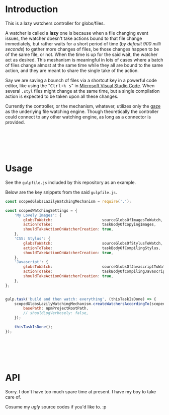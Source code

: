 # Introduction

This is a lazy watchers controller for globs/files.

A watcher is called a **lazy** one is because when a file changing event issues, the watcher doesn't take actions bound to that file change immediately, but rather waits for a short period of time (*by default 900 milli seconds*) to gather more changes of files, be those changes happen to be of the same file, or not. When the time is up for the said wait, the watcher act as desired. This meshanism is meaningful in lots of cases where a batch of files change almost at the same time while they all are bound to the same action, and they are meant to share the single take of the action.

Say we are saving a bounch of files via a shortcut key in a powerful code editor, like using the "<kbd>Ctrl+k s</kbd>" in [Microsoft Visual Studio Code](https://code.visualstudio.com/). When several `.styl` files might change at the same time, but a single compilation action is expected to be taken upon all these changes.

Currently the controller, or the mechanism, whatever, utilizes only the [gaze](https://github.com/shama/gaze) as the underlying file watching engine. Though theoretically the controller could connect to any other watching engine, as long as a connector is provided.

<br/>
<br/>
<br/>
<br/>

# Usage

See the `gulpfile.js` included by this repository as an example.

Below are the key snippets from the said `gulpfile.js`.

```javascript
const scopedGlobsLazilyWatchingMechanism = require('.');

const scopedWatchingSettings = {
	'My Lovely Images': {
		globsToWatch:                      sourceGlobsOfImagesToWatch,
		actionToTake:                      taskBodyOfCopyingImages,
		shouldTakeActionOnWatcherCreation: true,
	},
	'CSS: Stylus': {
		globsToWatch:                      sourceGlobsOfStylusToWatch,
		actionToTake:                      taskBodyOfCompilingStylus,
		shouldTakeActionOnWatcherCreation: true,
	},
	'Javascript': {
		globsToWatch:                      sourceGlobsOfJavascriptToWatch,
		actionToTake:                      taskBodyOfCompilingJavascripts,
		shouldTakeActionOnWatcherCreation: true,
	},
};


gulp.task('build and then watch: everything', (thisTaskIsDone) => {
	scopedGlobsLazilyWatchingMechanism.createWatchersAccordingTo(scopedWatchingSettings, {
		basePath: npmProjectRootPath,
		// shouldLogVerbosely: false,
	});

	thisTaskIsDone();
});
```

<br/>
<br/>
<br/>
<br/>

# API

Sorry. I don't have too much spare time at present. I have my boy to take care of.

Cosume my *ugly* source codes if you'd like to. :p
